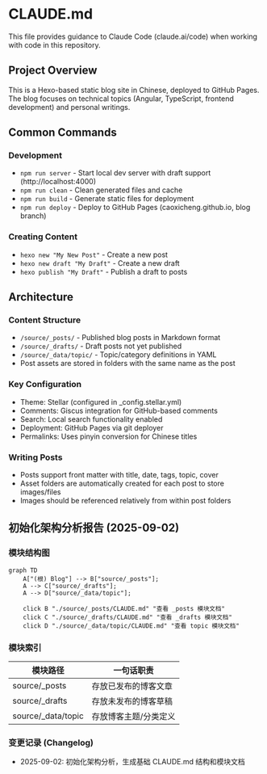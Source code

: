# CLAUDE.md

This file provides guidance to Claude Code (claude.ai/code) when working with code in this repository.

## Project Overview

This is a Hexo-based static blog site in Chinese, deployed to GitHub Pages. The blog focuses on technical topics (Angular, TypeScript, frontend development) and personal writings.

## Common Commands

### Development
- `npm run server` - Start local dev server with draft support (http://localhost:4000)
- `npm run clean` - Clean generated files and cache
- `npm run build` - Generate static files for deployment
- `npm run deploy` - Deploy to GitHub Pages (caoxicheng.github.io, blog branch)

### Creating Content
- `hexo new "My New Post"` - Create a new post
- `hexo new draft "My Draft"` - Create a new draft
- `hexo publish "My Draft"` - Publish a draft to posts

## Architecture

### Content Structure
- `/source/_posts/` - Published blog posts in Markdown format
- `/source/_drafts/` - Draft posts not yet published
- `/source/_data/topic/` - Topic/category definitions in YAML
- Post assets are stored in folders with the same name as the post

### Key Configuration
- Theme: Stellar (configured in _config.stellar.yml)
- Comments: Giscus integration for GitHub-based comments
- Search: Local search functionality enabled
- Deployment: GitHub Pages via git deployer
- Permalinks: Uses pinyin conversion for Chinese titles

### Writing Posts
- Posts support front matter with title, date, tags, topic, cover
- Asset folders are automatically created for each post to store images/files
- Images should be referenced relatively from within post folders

## 初始化架构分析报告 (2025-09-02)

### 模块结构图
```mermaid
graph TD
    A["(根) Blog"] --> B["source/_posts"];
    A --> C["source/_drafts"];
    A --> D["source/_data/topic"];
    
    click B "./source/_posts/CLAUDE.md" "查看 _posts 模块文档"
    click C "./source/_drafts/CLAUDE.md" "查看 _drafts 模块文档"
    click D "./source/_data/topic/CLAUDE.md" "查看 topic 模块文档"
```

### 模块索引
| 模块路径 | 一句话职责 |
|---------|-----------|
| source/_posts | 存放已发布的博客文章 |
| source/_drafts | 存放未发布的博客草稿 |
| source/_data/topic | 存放博客主题/分类定义 |

### 变更记录 (Changelog)
- 2025-09-02: 初始化架构分析，生成基础 CLAUDE.md 结构和模块文档
